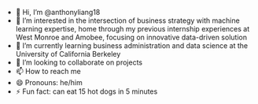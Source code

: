 - 👋 Hi, I’m @anthonyliang18
- 👀 I’m interested in the intersection of business strategy with machine learning expertise, home through my previous internship experiences at West Monroe and Amobee, focusing on innovative data-driven solution 
- 🌱 I’m currently learning business administration and data science at the University of California Berkeley
- 💞️ I’m looking to collaborate on projects
- 📫 How to reach me 
- 😄 Pronouns: he/him
- ⚡ Fun fact: can eat 15 hot dogs in 5 minutes

<!---
anthonyliang18/anthonyliang18 is a ✨ special ✨ repository because its `README.md` (this file) appears on your GitHub profile.
You can click the Preview link to take a look at your changes.
--->
